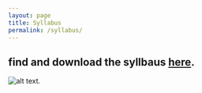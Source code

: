 ```yaml
---
layout: page
title: Syllabus
permalink: /syllabus/
---
```


find and download the syllbaus [here](static_files/Capture.jpg).
---
![alt text](http://uupload.ir/files/kq1d_syllabus.jpg).